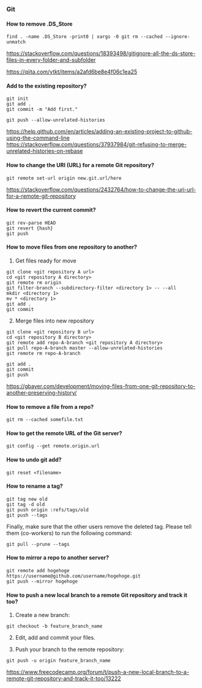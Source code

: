 ### Git

#### How to remove .DS_Store

```
find . -name .DS_Store -print0 | xargs -0 git rm --cached --ignore-unmatch
```

https://stackoverflow.com/questions/18393498/gitignore-all-the-ds-store-files-in-every-folder-and-subfolder

https://qiita.com/ytkt/items/a2afd6be8e4f06c1ea25


#### Add to the existing repository?

```
git init
git add .
git commit -m "Add first."

git push --allow-unrelated-histories
```
https://help.github.com/en/articles/adding-an-existing-project-to-github-using-the-command-line
https://stackoverflow.com/questions/37937984/git-refusing-to-merge-unrelated-histories-on-rebase


#### How to change the URI (URL) for a remote Git repository?

```
git remote set-url origin new.git.url/here
```
https://stackoverflow.com/questions/2432764/how-to-change-the-uri-url-for-a-remote-git-repository


#### How to revert the current commit?

```
git rev-parse HEAD
git revert {hash}
git push
```

#### How to move files from one repository to another?

1. Get files ready for move

```
git clone <git repository A url>
cd <git repository A directory>
git remote rm origin
git filter-branch --subdirectory-filter <directory 1> -- --all
mkdir <directory 1>
mv * <directory 1>
git add .
git commit
```

2. Merge files into new repository

```
git clone <git repository B url>
cd <git repository B directory>
git remote add repo-A-branch <git repository A directory>
git pull repo-A-branch master --allow-unrelated-histories
git remote rm repo-A-branch
```

```
git add .
git commit
git push
```
https://gbayer.com/development/moving-files-from-one-git-repository-to-another-preserving-history/

#### How to remove a file from a repo?

```
git rm --cached somefile.txt
```


#### How to get the remote URL of the Git server?

```
git config --get remote.origin.url
```

#### How to undo git add?

```
git reset <filename>
```

#### How to rename a tag?

```
git tag new old
git tag -d old
git push origin :refs/tags/old
git push --tags
```

Finally, make sure that the other users remove the deleted tag. Please tell them (co-workers) to run the following command:

```
git pull --prune --tags
```

#### How to mirror a repo to another server?

```
git remote add hogehoge https://username@github.com/username/hogehoge.git
git push --mirror hogehoge
```

#### How to push a new local branch to a remote Git repository and track it too?

1. Create a new branch:
```
git checkout -b feature_branch_name
```

2. Edit, add and commit your files.

3. Push your branch to the remote repository:
```
git push -u origin feature_branch_name
```

https://www.freecodecamp.org/forum/t/push-a-new-local-branch-to-a-remote-git-repository-and-track-it-too/13222
